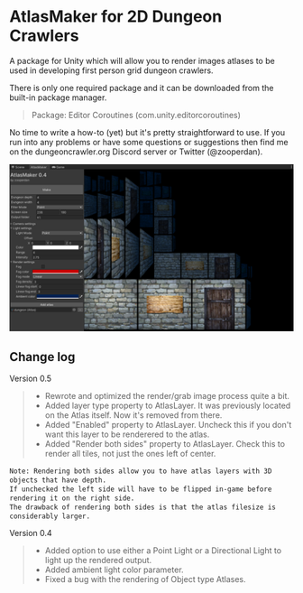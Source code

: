 # AtlasMaker for 2D Dungeon Crawlers
 A package for Unity which will allow you to render images atlases to be used in developing first person grid dungeon crawlers.
 
 There is only one required package and it can be downloaded from the built-in package manager.
> Package: Editor Coroutines (com.unity.editorcoroutines)

No time to write a how-to (yet) but it's pretty straightforward to use. If you run into any problems or have some questions or suggestions then find me on the dungeoncrawler.org Discord server or Twitter (@zooperdan).

![This is an image](Media/screenshot-01.png)

## Change log

Version 0.5

>	- Rewrote and optimized the render/grab image process quite a bit.
>	- Added layer type property to AtlasLayer. It was previously located on the Atlas itself. Now it's removed from there.
>	- Added "Enabled" property to AtlasLayer. Uncheck this if you don't want this layer to be renderered to the atlas.
>	- Added "Render both sides" property to AtlasLayer. Check this to render all tiles, not just the ones left of center.
	
	Note: Rendering both sides allow you to have atlas layers with 3D objects that have depth.
	If unchecked the left side will have to be flipped in-game before rendering it on the right side.
	The drawback of rendering both sides is that the atlas filesize is considerably larger.

Version 0.4

>	- Added option to use either a Point Light or a Directional Light to light up the rendered output.
>	- Added ambient light color parameter.
>	- Fixed a bug with the rendering of Object type Atlases.
